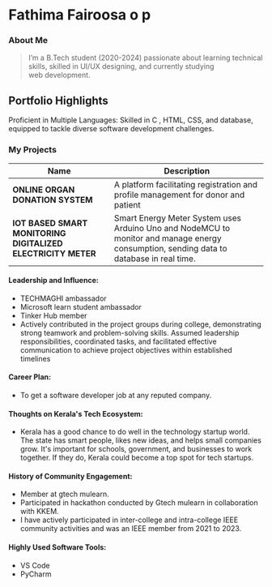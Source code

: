 # Fathima Fairoosa o p

### About Me

> I’m a B.Tech student (2020-2024) passionate about learning technical skills, skilled in UI/UX designing, and currently studying web development.


## Portfolio Highlights

Proficient in Multiple Languages: Skilled in C , HTML, CSS, and database, equipped to tackle diverse software development challenges.

### My Projects

| Name                | Description                                                               | 
|---------------------|---------------------------------------------------------------------------|
| **ONLINE ORGAN DONATION SYSTEM**  | A platform facilitating registration and profile management for donor and patient|
| **IOT BASED SMART MONITORING DIGITALIZED ELECTRICITY METER**  |Smart Energy Meter System uses Arduino Uno and NodeMCU to monitor and manage energy consumption, sending data to database in real time.| 


#### Leadership and Influence:

- TECHMAGHI ambassador
- Microsoft learn student ambassador
- Tinker Hub member
- Actively contributed in the project groups during college, demonstrating strong teamwork and problem-solving skills. Assumed leadership responsibilities, coordinated tasks, and facilitated effective communication to achieve project objectives within established timelines

#### Career Plan:

- To get a software developer job at any reputed company.

#### Thoughts on Kerala's Tech Ecosystem:

- Kerala has a good chance to do well in the technology startup world. The state has smart people, likes new ideas, and helps small companies grow. It's important for schools, government, and businesses to work together. If they do, Kerala could become a top spot for tech startups.


#### History of Community Engagement:

- Member at gtech mulearn.
- Participated in hackathon conducted by Gtech mulearn in collaboration with KKEM.
- I have actively participated in inter-college and intra-college IEEE community activities and was an IEEE member from 2021 to 2023.
  
#### Highly Used Software Tools:

- VS Code
- PyCharm
